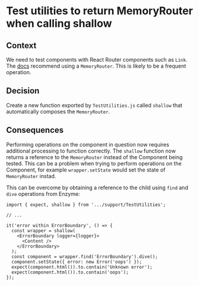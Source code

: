 
# Test utilities to return MemoryRouter when calling shallow

## Context

We need to test components with React Router components such as `Link`. The [docs](https://reacttraining.com/react-router/web/guides/testing) recommend using a `MemoryRouter`. This is likely to be a frequent operation.

## Decision

Create a new function exported by `TestUtilities.js` called `shallow` that automatically composes the `MemoryRouter`.

## Consequences

Performing operations on the component in question now requires additional processing to function correctly. The `shallow` function now returns a reference to the `MemoryRouter` instead of the Component being tested. This can be a problem when trying to perform operations on the Component, for example `wrapper.setState` would set the state of `MemoryRouter` instad.

This can be overcome by obtaining a reference to the child using `find` and `dive` operations from Enzyme:

```
import { expect, shallow } from '.../support/TestUtilities';

// ...

it('error within ErrorBoundary', () => {
  const wrapper = shallow(
    <ErrorBoundary logger={logger}>
      <Content />
    </ErrorBoundary>
  );
  const component = wrapper.find('ErrorBoundary').dive();
  component.setState({ error: new Error('oops') });
  expect(component.html()).to.contain('Unknown error');
  expect(component.html()).to.contain('oops');
});
```
